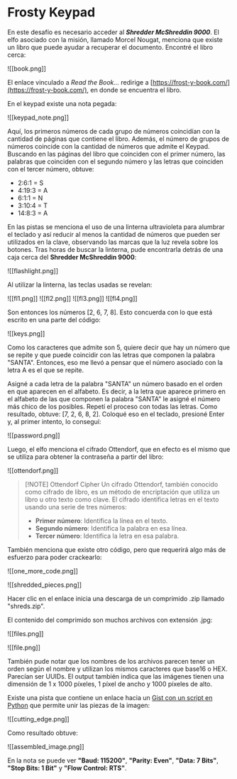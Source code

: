 # Frosty Keypad

En este desafío es necesario acceder al ***Shredder McShreddin 9000***. El elfo asociado con la misión, llamado Morcel Nougat, menciona que existe un libro que puede ayudar a recuperar el documento. Encontré el libro cerca:

![[book.png]]

El enlace vinculado a *Read the Book...* redirige a [https://frost-y-book.com/](https://frost-y-book.com/), en donde se encuentra el libro.

En el keypad existe una nota pegada:

![[keypad_note.png]]

Aquí, los primeros números de cada grupo de números coincidían con la cantidad de páginas que contiene el libro. Además, el número de grupos de números coincide con la cantidad de números que admite el Keypad. Buscando en las páginas del libro que coinciden con el primer número, las palabras que coinciden con el segundo número y las letras que coinciden con el tercer número, obtuve:

- 2:6:1 = S
- 4:19:3 = A
- 6:1:1 = N
- 3:10:4 = T
- 14:8:3 = A

En las pistas se menciona el uso de una linterna ultravioleta para alumbrar el teclado y así reducir al menos la cantidad de números que pueden ser utilizados en la clave, observando las marcas que la luz revela sobre los botones. Tras horas de buscar la linterna, pude encontrarla detrás de una caja cerca del **Shredder McShreddin 9000**:

![[flashlight.png]]

Al utilizar la linterna, las teclas usadas se revelan:

![[fl1.png]]
![[fl2.png]]
![[fl3.png]]
![[fl4.png]]

Son entonces los números \[2, 6, 7, 8\]. Esto concuerda con lo que está escrito en una parte del código:

![[keys.png]]

Como los caracteres que admite son 5, quiere decir que hay un número que se repite y que puede coincidir con las letras que componen la palabra "SANTA". Entonces, eso me llevó a pensar que el número asociado con la letra A es el que se repite.

Asigné a cada letra de la palabra "SANTA" un número basado en el orden en que aparecen en el alfabeto. Es decir, a la letra que aparece primero en el alfabeto de las que componen la palabra "SANTA" le asigné el número más chico de los posibles. Repetí el proceso con todas las letras. Como resultado, obtuve: \[7, 2, 6, 8, 2\]. Coloqué eso en el teclado, presioné Enter y, al primer intento, lo conseguí:

![[password.png]]

Luego, el elfo menciona el cifrado Ottendorf, que en efecto es el mismo que se utiliza para obtener la contraseña a partir del libro:

![[ottendorf.png]]

> [!NOTE] Ottendorf Cipher
> Un cifrado Ottendorf, también conocido como cifrado de libro, es un método de encriptación que utiliza un libro u otro texto como clave. El cifrado identifica letras en el texto usando una serie de tres números:
>
> - **Primer número**: Identifica la línea en el texto.
> - **Segundo número**: Identifica la palabra en esa línea.
> - **Tercer número**: Identifica la letra en esa palabra.

También menciona que existe otro código, pero que requerirá algo más de esfuerzo para poder crackearlo:

![[one_more_code.png]]

![[shredded_pieces.png]]

Hacer clic en el enlace inicia una descarga de un comprimido .zip llamado "shreds.zip".

El contenido del comprimido son muchos archivos con extensión .jpg:

![[files.png]]

![[file.png]]

También pude notar que los nombres de los archivos parecen tener un orden según el nombre y utilizan los mismos caracteres que base16 o HEX. Parecían ser UUIDs. El output también indica que las imágenes tienen una dimensión de 1 x 1000 píxeles, 1 píxel de ancho y 1000 píxeles de alto.

Existe una pista que contiene un enlace hacia un [Gist con un script en Python](https://gist.github.com/arnydo/5dc85343eca9b8eb98a0f157b9d4d719) que permite unir las piezas de la imagen:

![[cutting_edge.png]]

Como resultado obtuve:

![[assembled_image.png]]

En la nota se puede ver **"Baud: 115200"**, **"Parity: Even"**, **"Data: 7 Bits"**, **"Stop Bits: 1 Bit"** y **"Flow Control: RTS"**.
